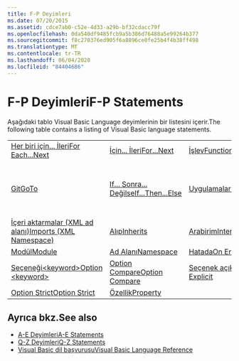 ```yaml
---
title: F-P Deyimleri
ms.date: 07/20/2015
ms.assetid: cdce7ab0-c52e-4d33-a29b-bf32cdacc79f
ms.openlocfilehash: 0da540df9485fcb9a5b386d76488a5e99264b377
ms.sourcegitcommit: f8c270376ed905f6a8896ce0fe25b4f4b38ff498
ms.translationtype: MT
ms.contentlocale: tr-TR
ms.lasthandoff: 06/04/2020
ms.locfileid: "84404686"
---
```

# <a name="f-p-statements"></a><span data-ttu-id="2fe5c-102">F-P Deyimleri</span><span class="sxs-lookup"><span data-stu-id="2fe5c-102">F-P Statements</span></span>
<span data-ttu-id="2fe5c-103">Aşağıdaki tablo Visual Basic Language deyimlerinin bir listesini içerir.</span><span class="sxs-lookup"><span data-stu-id="2fe5c-103">The following table contains a listing of Visual Basic language statements.</span></span>  
  
|||||  
|---|---|---|---|  
|[<span data-ttu-id="2fe5c-104">Her biri için... İleri</span><span class="sxs-lookup"><span data-stu-id="2fe5c-104">For Each...Next</span></span>](for-each-next-statement.md)|[<span data-ttu-id="2fe5c-105">İçin... İleri</span><span class="sxs-lookup"><span data-stu-id="2fe5c-105">For...Next</span></span>](for-next-statement.md)|[<span data-ttu-id="2fe5c-106">İşlev</span><span class="sxs-lookup"><span data-stu-id="2fe5c-106">Function</span></span>](function-statement.md)|[<span data-ttu-id="2fe5c-107">Al</span><span class="sxs-lookup"><span data-stu-id="2fe5c-107">Get</span></span>](get-statement.md)|  
|[<span data-ttu-id="2fe5c-108">Git</span><span class="sxs-lookup"><span data-stu-id="2fe5c-108">GoTo</span></span>](goto-statement.md)|[<span data-ttu-id="2fe5c-109">If... Sonra... Değilse</span><span class="sxs-lookup"><span data-stu-id="2fe5c-109">If...Then...Else</span></span>](if-then-else-statement.md)|[<span data-ttu-id="2fe5c-110">Uygulamalar</span><span class="sxs-lookup"><span data-stu-id="2fe5c-110">Implements</span></span>](implements-statement.md)|[<span data-ttu-id="2fe5c-111">İçeri aktarmalar (.NET ad alanı ve türü)</span><span class="sxs-lookup"><span data-stu-id="2fe5c-111">Imports (.NET Namespace and Type)</span></span>](imports-statement-net-namespace-and-type.md)|  
|[<span data-ttu-id="2fe5c-112">İçeri aktarmalar (XML ad alanı)</span><span class="sxs-lookup"><span data-stu-id="2fe5c-112">Imports (XML Namespace)</span></span>](imports-statement-xml-namespace.md)|[<span data-ttu-id="2fe5c-113">Alıp</span><span class="sxs-lookup"><span data-stu-id="2fe5c-113">Inherits</span></span>](inherits-statement.md)|[<span data-ttu-id="2fe5c-114">Arabirim</span><span class="sxs-lookup"><span data-stu-id="2fe5c-114">Interface</span></span>](interface-statement.md)|[<span data-ttu-id="2fe5c-115">Orta</span><span class="sxs-lookup"><span data-stu-id="2fe5c-115">Mid</span></span>](mid-statement.md)|  
|[<span data-ttu-id="2fe5c-116">Modül</span><span class="sxs-lookup"><span data-stu-id="2fe5c-116">Module</span></span>](module-statement.md)|[<span data-ttu-id="2fe5c-117">Ad Alanı</span><span class="sxs-lookup"><span data-stu-id="2fe5c-117">Namespace</span></span>](namespace-statement.md)|[<span data-ttu-id="2fe5c-118">Hatada</span><span class="sxs-lookup"><span data-stu-id="2fe5c-118">On Error</span></span>](on-error-statement.md)|[<span data-ttu-id="2fe5c-119">Operatör</span><span class="sxs-lookup"><span data-stu-id="2fe5c-119">Operator</span></span>](operator-statement.md)|  
|[<span data-ttu-id="2fe5c-120">Seçeneği\<keyword></span><span class="sxs-lookup"><span data-stu-id="2fe5c-120">Option \<keyword></span></span>](option-keyword-statement.md)|[<span data-ttu-id="2fe5c-121">Option Compare</span><span class="sxs-lookup"><span data-stu-id="2fe5c-121">Option Compare</span></span>](option-compare-statement.md)|[<span data-ttu-id="2fe5c-122">Seçenek açık</span><span class="sxs-lookup"><span data-stu-id="2fe5c-122">Option Explicit</span></span>](option-explicit-statement.md)|[<span data-ttu-id="2fe5c-123">Seçenek çıkarımı</span><span class="sxs-lookup"><span data-stu-id="2fe5c-123">Option Infer</span></span>](option-infer-statement.md)|  
|[<span data-ttu-id="2fe5c-124">Option Strict</span><span class="sxs-lookup"><span data-stu-id="2fe5c-124">Option Strict</span></span>](option-strict-statement.md)|[<span data-ttu-id="2fe5c-125">Özellik</span><span class="sxs-lookup"><span data-stu-id="2fe5c-125">Property</span></span>](property-statement.md)|||  
  
## <a name="see-also"></a><span data-ttu-id="2fe5c-126">Ayrıca bkz.</span><span class="sxs-lookup"><span data-stu-id="2fe5c-126">See also</span></span>

- [<span data-ttu-id="2fe5c-127">A-E Deyimleri</span><span class="sxs-lookup"><span data-stu-id="2fe5c-127">A-E Statements</span></span>](a-e-statements.md)
- [<span data-ttu-id="2fe5c-128">Q-Z Deyimleri</span><span class="sxs-lookup"><span data-stu-id="2fe5c-128">Q-Z Statements</span></span>](q-z-statements.md)
- [<span data-ttu-id="2fe5c-129">Visual Basic dil başvurusu</span><span class="sxs-lookup"><span data-stu-id="2fe5c-129">Visual Basic Language Reference</span></span>](../index.md)
